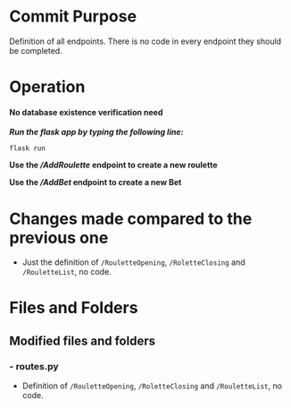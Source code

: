 # Commit Purpose
Definition of all endpoints. There is no code in every endpoint they should be completed.  

# Operation

#### **No database existence verification need**

***Run the flask app by typing the following line:***

    flask run

**Use the */AddRoulette* endpoint to create a new roulette**

**Use the */AddBet* endpoint to create a new Bet**

# Changes made compared to the previous one
- Just the definition of `/RouletteOpening`, `/RoletteClosing` and `/RouletteList`, no code.



# Files and Folders
## Modified files and folders

### - routes.py
- Definition of `/RouletteOpening`, `/RoletteClosing` and `/RouletteList`, no code.

